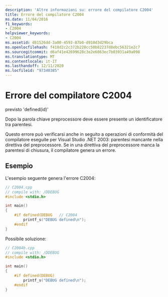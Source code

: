 ```yaml
---
description: 'Altre informazioni su: errore del compilatore C2004'
title: Errore del compilatore C2004
ms.date: 11/04/2016
f1_keywords:
- C2004
helpviewer_keywords:
- C2004
ms.assetid: d81526dd-3a00-4593-87b0-d910d3d29bca
ms.openlocfilehash: f418d2c2c372b228cc50b82237d8ebc56321e2c7
ms.sourcegitcommit: d6af41e42699628c3e2e6063ec7b03931a49a098
ms.translationtype: MT
ms.contentlocale: it-IT
ms.lasthandoff: 12/11/2020
ms.locfileid: "97340385"
---
```

# <a name="compiler-error-c2004"></a>Errore del compilatore C2004

previsto 'defined(id)'

Dopo la parola chiave preprocessore deve essere presente un identificatore tra parentesi.

Questo errore può verificarsi anche in seguito a operazioni di conformità del compilatore eseguite per Visual Studio .NET 2003: parentesi mancante nella direttiva del preprocessore. Se in una direttiva del preprocessore manca la parentesi di chiusura, il compilatore genera un errore.

## <a name="examples"></a>Esempio

L'esempio seguente genera l'errore C2004:

```cpp
// C2004.cpp
// compile with: /DDEBUG
#include <stdio.h>

int main()
{
    #if defined(DEBUG   // C2004
        printf_s("DEBUG defined\n");
    #endif
}
```

Possibile soluzione:

```cpp
// C2004b.cpp
// compile with: /DDEBUG
#include <stdio.h>

int main()
{
    #if defined(DEBUG)
        printf_s("DEBUG defined\n");
    #endif
}
```
